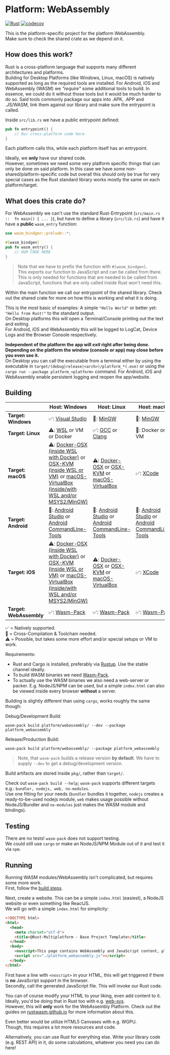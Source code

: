 # Platform: WebAssembly

[![Rust](https://github.com/rust-multiplatform/Base-Project-Template/actions/workflows/platform_webassembly.yml/badge.svg)](https://github.com/rust-multiplatform/Base-Project-Template/actions/workflows/platform_webassembly.yml)
[![codecov](https://codecov.io/gh/rust-multiplatform/Base-Project-Template/branch/main/graph/badge.svg?token=XpGvuQVirP)](https://codecov.io/gh/rust-multiplatform/Base-Project-Template)

This is the platform-specific project for the platform WebAssembly.  
Make sure to check the shared crate as we depend on it.

## How does this work?

Rust is a cross-platform language that supports many different architectures and platforms.  
Building for Desktop Platforms (like Windows, Linux, macOS) is natively supported as long as the required tools are installed.
For Android, iOS and WebAssembly (WASM) we _"require"_ some additional tools to build.
In essence, we could do it without those tools but it would be much harder to do so.
Said tools commonly package our apps into .APK, .APP and .JS/WASM, link them against our library and make sure the entrypoint is called.

Inside `src/lib.rs` we have a public entrypoint defined:

```rust
pub fn entrypoint() {
    // Our cross-platform code here
}
```

Each platform calls this, while each platform itself has an entrypoint.  

Ideally, we **only** have our shared code.  
However, sometimes we need some very platform specific things that can only be done on said platform.
In this case we have _some_ non-shared/platform-specific code but overall this should only be true for very special cases as the Rust standard library works mostly the same on each platform/target.

## What does this crate do?

For WebAssembly we can't use the standard Rust-Entrypoint (`src/main.rs ::  fn main() { ... }`), but have to define a library (`src/lib.rs`) and have it have a **public** `wasm_entry` function:

```rust
use wasm_bindgen::prelude::*;

#[wasm_bindgen]
pub fn wasm_entry() {
    // OUR CODE HERE
}

```

> Note that we have to prefix the function with `#[wasm_bindgen]`.  
> This exports our function to JavaScript and can be called from there.  
> This is only needed for functions that are needed to be called from JavaScript, functions that are only called inside Rust won't need this.

Within the main function we call our entrypoint of the shared library.
Check out the shared crate for more on how this is working and what it is doing.

This is the most basic of examples: A simple `"Hello World"` or better yet: `"Hello from Rust!"` to the standard output.  
On Desktop platforms this will open a Terminal/Console printing out the text and exiting.  
For Android, iOS and WebAssembly this will be logged to LogCat, Device Logs and the Browser Console respectively.  

**Independent of the platform the app will _exit_ right after being done. Depending on the platform the window (console _or_ app) may close before you even see it.**  
On Desktop you can call the executable from a terminal either by using the executable in `target/(debug|release|<arch>)/platform_*(.exe)` or using the `cargo run --package platform_<platform>` command.
For Android, iOS and WebAssembly enable persistent logging and reopen the app/website.

## Building

|                         | Host: Windows                                                                                                                                                                                                                                                    | Host: Linux                                                                                                                                                                     | Host: macOS                                                                                                                                    |
| ----------------------- | ---------------------------------------------------------------------------------------------------------------------------------------------------------------------------------------------------------------------------------------------------------------- | ------------------------------------------------------------------------------------------------------------------------------------------------------------------------------- | ---------------------------------------------------------------------------------------------------------------------------------------------- |
| **Target: Windows**     | ✅: [Visual Studio](https://visualstudio.com/)                                                                                                                                                                                                                    | 🔀: [MinGW](https://www.mingw-w64.org/)                                                                                                                                          | 🔀: [MinGW](https://www.mingw-w64.org/)                                                                                                         |
| **Target: Linux**       | ⚠️: [WSL](https://docs.microsoft.com/en-us/windows/wsl/) or VM or Docker                                                                                                                                                                                          | ✅: [GCC](https://gcc.gnu.org/) or [Clang](https://clang.llvm.org/)                                                                                                              | 🔀: Docker or VM                                                                                                                                |
| **Target: macOS**       | ⚠️: [Docker-OSX (inside WSL with Docker)](https://github.com/sickcodes/Docker-OSX) or [OSX-KVM (inside WSL or VM)](https://github.com/kholia/OSX-KVM) or [macOS-VirtualBox (inside/with WSL and/or MSYS2/MinGW)](https://github.com/myspaghetti/macos-virtualbox) | ⚠️: [Docker-OSX](https://github.com/sickcodes/Docker-OSX) or [OSX-KVM](https://github.com/kholia/OSX-KVM) or [macOS-VirtualBox](https://github.com/myspaghetti/macos-virtualbox) | ✅: [XCode](https://developer.apple.com/xcode/)                                                                                                 |
| **Target: Android**     | 🔀: [Android Studio](https://developer.android.com/studio/) or [Android CommandLine-Tools](https://developer.android.com/studio/#command-tools)                                                                                                                   | 🔀: [Android Studio](https://developer.android.com/studio/) or [Android CommandLine-Tools](https://developer.android.com/studio/#command-tools)                                  | 🔀: [Android Studio](https://developer.android.com/studio/) or [Android CommandLine-Tools](https://developer.android.com/studio/#command-tools) |
| **Target: iOS**         | ⚠️: [Docker-OSX (inside WSL with Docker)](https://github.com/sickcodes/Docker-OSX) or [OSX-KVM (inside WSL or VM)](https://github.com/kholia/OSX-KVM) or [macOS-VirtualBox (inside/with WSL and/or MSYS2/MinGW)](https://github.com/myspaghetti/macos-virtualbox) | ⚠️: [Docker-OSX](https://github.com/sickcodes/Docker-OSX) or [OSX-KVM](https://github.com/kholia/OSX-KVM) or [macOS-VirtualBox](https://github.com/myspaghetti/macos-virtualbox) | ✅: [XCode](https://developer.apple.com/xcode/)                                                                                                 |
| **Target: WebAssembly** | ✅: [Wasm-Pack](https://rustwasm.github.io/wasm-pack/installer/)                                                                                                                                                                                                  | ✅: [Wasm-Pack](https://rustwasm.github.io/wasm-pack/installer/)                                                                                                                 | ✅: [Wasm-Pack](https://rustwasm.github.io/wasm-pack/installer/)                                                                                |

✅ = Natively supported.  
🔀 = Cross-Compilation & Toolchain needed.  
⚠️ = Possible, but takes some more effort and/or special setups or VM to work.

Requirements:  

- Rust and Cargo is installed, preferably via [Rustup](https://rustup.rs/). Use the stable channel ideally.
- To build WASM binaries we need [Wasm-Pack](https://rustwasm.github.io/wasm-pack/installer/).
- To actually use the WASM binaries we also need a web-server or packer. E.g. NodeJS/NPM can be used, but a simple `index.html` can also be viewed inside every browser **without** a server.

Building is slightly different than using `cargo`, works roughly the same though:

Debug/Development Build:

```shell
wasm-pack build platform/webassembly/ --dev --package platform_webassembly
```

Release/Production Build:

```shell
wasm-pack build platform/webassembly/ --package platform_webassembly
```

> Note, that `wasm-pack` builds a release version **by default**.
> We have to supply `--dev` to get a debug/development version.

Build artifacts are stored inside `pkg/`, rather than `target/`.

Check out `wasm-pack build --help`; `wasm-pack` supports different targets e.g.: `bundler, nodejs, web, no-modules`.  
Use one fitting for your needs (`bundler` bundles it together, `nodejs` creates a ready-to-be-used nodejs module, `web` makes usage possible without NodeJS/Bundler and `no-modules` just makes the WASM module and bindings).

## Testing

There are no tests! `wasm-pack` does not support testing.  
We could still use `cargo` or make an NodeJS/NPM Module out of it and test it via `npm`.

## Running

Running WASM modules/WebAssembly isn't complicated, but requires some more work.  
First, follow the [build steps](#building).  

Next, create a website. This can be a simple `index.html` (easiest), a NodeJS website or even something like ReactJS.  
We will go with a simple `index.html` for simplicity:  

```html
<!DOCTYPE html>
<html>
  <head>
    <meta charset="utf-8">
    <title>@Rust-Multiplatform - Base Project Template</title>
  </head>
  <body>
    <noscript>This page contains WebAssembly and JavaScript content, please enable javascript in your browser.</noscript>
    <script src="./platform_webassembly.js"></script>
  </body>
</html>
```

First have a line with `<noscript>` in your HTML, this will get triggered if there is **no** JavaScript support in the browser.  
Secondly, call the generated JavaScript file. This will invoke our Rust code.

You can of course modify your HTML to your liking, even add content to it.  
Ideally, you'd be doing that in Rust too with e.g. [web-sys](https://docs.rs/web-sys/0.3.35/i686-unknown-linux-gnu/web_sys/).  
However, this will **only** work for the WebAssembly Platform.
Check out the guides on [rustwasm.github.io](https://rustwasm.github.io) for more information about this.

Even better would be utilize HTML5 Canvases with e.g. WGPU.  
Though, this requires a lot more resources and code.

Alternatively, you can use Rust for everything else. Write your library code (e.g. REST API) in it, do some calculations, whatever you need you can do here!
